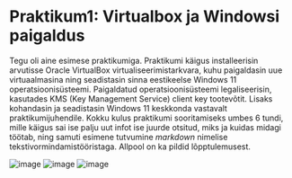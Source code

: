 # Praktikum1: Virtualbox ja Windowsi paigaldus


Tegu oli aine esimese praktikumiga. Praktikumi käigus installeerisin arvutisse Oracle VirtualBox virtualiseerimistarkvara, kuhu paigaldasin uue virtuaalmasina ning seadistasin sinna eestikeelse Windows 11 operatsioonisüsteemi. Paigaldatud operatsioonisüsteemi legaliseerisin, kasutades KMS (Key Management Service) client key tootevõtit. Lisaks kohandasin ja seadistasin Windows 11 keskkonda vastavalt praktikumijuhendile. Kokku kulus praktikumi sooritamiseks umbes 6 tundi, mille käigus sai ise palju uut infot ise juurde otsitud, miks ja kuidas midagi töötab, ning samuti esimene tutvumine _markdown_ nimelise tekstivormindamistööristaga. Allpool on ka pildid lõpptulemusest.
















![image](https://github.com/user-attachments/assets/742efea2-4f98-4240-b860-a77384fd451a)
![image](https://github.com/user-attachments/assets/53dc1a67-7d8e-4cbf-8c75-fb3bb8e228e7)
![image](https://github.com/user-attachments/assets/0b862f32-ffa2-4af4-8a25-f4e181866043)
